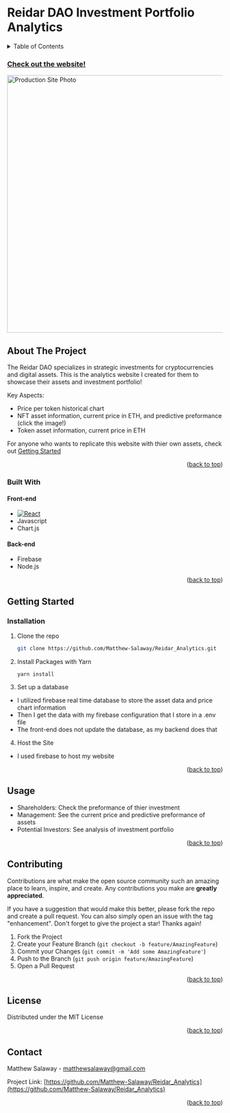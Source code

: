 # Reidar DAO Investment Portfolio Analytics

<!-- TABLE OF CONTENTS -->
<details>
  <summary>Table of Contents</summary>
  <ol>
    <li>
      <a href="#about-the-project">About The Project</a>
      <ul>
        <li><a href="#built-with">Built With</a></li>
      </ul>
    </li>
    <li>
      <a href="#getting-started">Getting Started</a>
      <ul>
        <li><a href="#prerequisites">Prerequisites</a></li>
        <li><a href="#installation">Installation</a></li>
      </ul>
    </li>
    <li><a href="#usage">Usage</a></li>
    <li><a href="#contributing">Contributing</a></li>
    <li><a href="#license">License</a></li>
    <li><a href="#contact">Contact</a></li>
    <li><a href="#acknowledgments">Acknowledgments</a></li>
  </ol>
</details>

### [Check out the website!](https://reidarchart.web.app/)
<img width="600" alt="Production Site Photo" src="https://user-images.githubusercontent.com/60244026/193508932-93ea6290-19eb-4185-b621-471590bf97f8.png">



<!-- ABOUT THE PROJECT -->
## About The Project

The Reidar DAO specializes in strategic investments for cryptocurrencies and digital assets. This is the analytics website I created for them to showcase their assets and investment portfolio!

Key Aspects:
* Price per token historical chart
* NFT asset information, current price in ETH, and predictive preformance (click the image!)
* Token asset information, current price in ETH

For anyone who wants to replicate this website with thier own assets, check out <a href="#getting-started">Getting Started</a>

<p align="right">(<a href="#readme-top">back to top</a>)</p>


### Built With

#### Front-end
* [![React][React.js]][React-url]
* Javascript
* Chart.js

#### Back-end
* Firebase
* Node.js

<p align="right">(<a href="#readme-top">back to top</a>)</p>



<!-- GETTING STARTED -->
## Getting Started

### Installation

1. Clone the repo
   ```sh
   git clone https://github.com/Matthew-Salaway/Reidar_Analytics.git 
   ```
2. Install Packages with Yarn
   ```
   yarn install
   ```
3. Set up a database 
  - I utilized firebase real time database to store the asset data and price chart information
  - Then I get the data with my firebase configuration that I store in a .env file
  - The front-end does not update the database, as my backend does that
4. Host the Site
  - I used firebase to host my website 

<p align="right">(<a href="#readme-top">back to top</a>)</p>



<!-- USAGE EXAMPLES -->
## Usage
  - Shareholders: Check the preformance of thier investment
  - Management: See the current price and predictive preformance of assets
  - Potential Investors: See analysis of investment portfolio

<p align="right">(<a href="#readme-top">back to top</a>)</p>


<!-- CONTRIBUTING -->
## Contributing

Contributions are what make the open source community such an amazing place to learn, inspire, and create. Any contributions you make are **greatly appreciated**.

If you have a suggestion that would make this better, please fork the repo and create a pull request. You can also simply open an issue with the tag "enhancement".
Don't forget to give the project a star! Thanks again!

1. Fork the Project
2. Create your Feature Branch (`git checkout -b feature/AmazingFeature`)
3. Commit your Changes (`git commit -m 'Add some AmazingFeature'`)
4. Push to the Branch (`git push origin feature/AmazingFeature`)
5. Open a Pull Request

<p align="right">(<a href="#readme-top">back to top</a>)</p>



<!-- LICENSE -->
## License

Distributed under the MIT License

<p align="right">(<a href="#readme-top">back to top</a>)</p>



<!-- CONTACT -->
## Contact

Matthew Salaway - matthewsalaway@gmail.com

Project Link: [https://github.com/Matthew-Salaway/Reidar_Analytics](https://github.com/Matthew-Salaway/Reidar_Analytics)

<p align="right">(<a href="#readme-top">back to top</a>)</p>



[React.js]: https://img.shields.io/badge/React-20232A?style=for-the-badge&logo=react&logoColor=61DAFB
[React-url]: https://reactjs.org/
